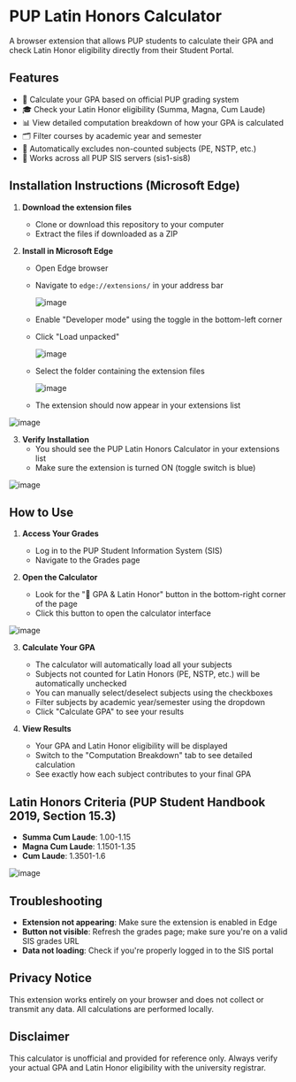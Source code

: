 # PUP Latin Honors Calculator

A browser extension that allows PUP students to calculate their GPA and check Latin Honor eligibility directly from their Student Portal.

## Features

- 🧮 Calculate your GPA based on official PUP grading system
- 🎓 Check your Latin Honor eligibility (Summa, Magna, Cum Laude)
- 📊 View detailed computation breakdown of how your GPA is calculated
- 🗂️ Filter courses by academic year and semester
- 📝 Automatically excludes non-counted subjects (PE, NSTP, etc.)
- 🔄 Works across all PUP SIS servers (sis1-sis8)

## Installation Instructions (Microsoft Edge)

1. **Download the extension files**
   - Clone or download this repository to your computer
   - Extract the files if downloaded as a ZIP

2. **Install in Microsoft Edge**
   - Open Edge browser
   - Navigate to `edge://extensions/` in your address bar
  
     ![image](https://github.com/user-attachments/assets/50a091b4-80a2-4ffc-bc1e-1ca5b8f7bf03)

   - Enable "Developer mode" using the toggle in the bottom-left corner
   - Click "Load unpacked"
  
     ![image](https://github.com/user-attachments/assets/c3a3fb36-ec80-4316-9dc1-01953a23187b)

   - Select the folder containing the extension files

     ![image](https://github.com/user-attachments/assets/f596e57f-6d9e-40d4-a78c-9ad183c2549b)

   - The extension should now appear in your extensions list
 
  ![image](https://github.com/user-attachments/assets/40317bf0-2ca9-4b2f-9850-83795f95aceb)

3. **Verify Installation**
   - You should see the PUP Latin Honors Calculator in your extensions list
   - Make sure the extension is turned ON (toggle switch is blue)

![image](https://github.com/user-attachments/assets/1eec9197-8345-4607-ac5a-63b5f0cbf5b0)

## How to Use

1. **Access Your Grades**
   - Log in to the PUP Student Information System (SIS)
   - Navigate to the Grades page

2. **Open the Calculator**
   - Look for the "🧮 GPA & Latin Honor" button in the bottom-right corner of the page
   - Click this button to open the calculator interface

![image](https://github.com/user-attachments/assets/c2d35ddc-33d2-4d3b-8acd-a42d809d584f)

3. **Calculate Your GPA**
   - The calculator will automatically load all your subjects
   - Subjects not counted for Latin Honors (PE, NSTP, etc.) will be automatically unchecked
   - You can manually select/deselect subjects using the checkboxes
   - Filter subjects by academic year/semester using the dropdown
   - Click "Calculate GPA" to see your results

4. **View Results**
   - Your GPA and Latin Honor eligibility will be displayed
   - Switch to the "Computation Breakdown" tab to see detailed calculation
   - See exactly how each subject contributes to your final GPA

## Latin Honors Criteria (PUP Student Handbook 2019, Section 15.3)

- **Summa Cum Laude**: 1.00-1.15
- **Magna Cum Laude**: 1.1501-1.35
- **Cum Laude**: 1.3501-1.6


![image](https://github.com/user-attachments/assets/c8ce9894-76e3-412f-a458-a58c8b36e57e)

## Troubleshooting

- **Extension not appearing**: Make sure the extension is enabled in Edge
- **Button not visible**: Refresh the grades page; make sure you're on a valid SIS grades URL
- **Data not loading**: Check if you're properly logged in to the SIS portal

## Privacy Notice

This extension works entirely on your browser and does not collect or transmit any data. All calculations are performed locally.

## Disclaimer

This calculator is unofficial and provided for reference only. Always verify your actual GPA and Latin Honor eligibility with the university registrar.
